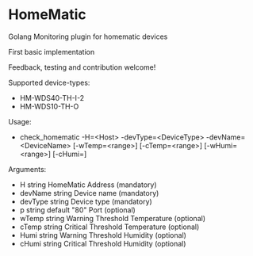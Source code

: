 # HomeMatic

Golang Monitoring plugin for homematic devices 

First basic implementation

Feedback, testing and contribution welcome!

Supported device-types:
- HM-WDS40-TH-I-2
- HM-WDS10-TH-O

Usage:
- check_homematic -H=\<Host\> -devType=\<DeviceType\> -devName=\<DeviceName\> [-wTemp=\<range\>] [-cTemp=\<range\>] [-wHumi=\<range\>] [-cHumi=<range>] 

Arguments:
- H string HomeMatic Address (mandatory)
- devName string Device name (mandatory)
- devType string Device type (mandatory)
- p string default "80" Port (optional)
- wTemp string Warning Threshold Temperature (optional)
- cTemp string Critical Threshold Temperature (optional)
- Humi string Warning Threshold Humidity (optional)
- cHumi string Critical Threshold Humidity (optional)

